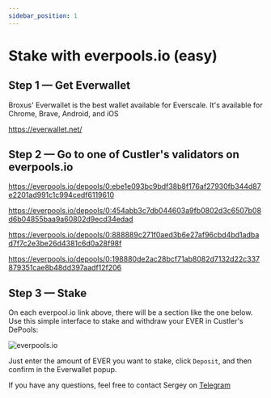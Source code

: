```yaml
---
sidebar_position: 1
---
```


# Stake with everpools.io (easy)

## Step 1 — Get Everwallet

Broxus' Everwallet is the best wallet available for Everscale. It's available for Chrome, Brave, Android, and iOS

https://everwallet.net/

## Step 2 — Go to one of Custler's validators on everpools.io

https://everpools.io/depools/0:ebe1e093bc9bdf38b8f176af27930fb344d87e2201ad991c1c994cedf6119610

https://everpools.io/depools/0:454abb3c7db044603a9fb0802d3c6507b08d6b04855baa9a60802d9ecd34edad

https://everpools.io/depools/0:888889c271f0aed3b6e27af96cbd4bd1adbad7f7c2e3be26d4381c6d0a28f98f

https://everpools.io/depools/0:198880de2ac28bcf71ab8082d7132d22c337879351cae8b48dd397aadf12f206

## Step 3 — Stake

On each everpool.io link above, there will be a section like the one below. Use this simple interface to stake and withdraw your EVER in Custler's DePools:

![everpools.io](/img/everpool.png)

Just enter the amount of EVER you want to stake, click `Deposit`, and then confirm in the Everwallet popup.

If you have any questions, feel free to contact Sergey on [Telegram](https://t.me/Custler)
